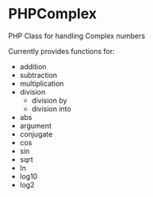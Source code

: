 PHPComplex
==========

PHP Class for handling Complex numbers

Currently provides functions for:

 - addition
 - subtraction
 - multiplication
 - division
    - division by
    - division into
 - abs
 - argument
 - conjugate
 - cos
 - sin
 - sqrt
 - ln
 - log10
 - log2
 